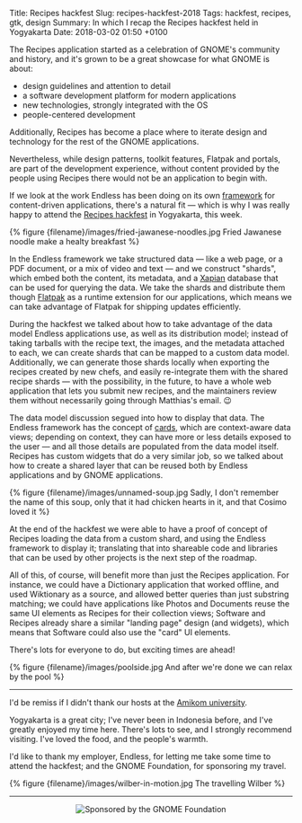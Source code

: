 Title: Recipes hackfest
Slug: recipes-hackfest-2018
Tags: hackfest, recipes, gtk, design
Summary: In which I recap the Recipes hackfest held in Yogyakarta
Date: 2018-03-02 01:50 +0100

The Recipes application started as a celebration of GNOME's community and
history, and it's grown to be a great showcase for what GNOME is about:

 - design guidelines and attention to detail
 - a software development platform for modern applications
 - new technologies, strongly integrated with the OS
 - people-centered development

Additionally, Recipes has become a place where to iterate design and
technology for the rest of the GNOME applications.

Nevertheless, while design patterns, toolkit features, Flatpak and portals,
are part of the development experience, without content provided by the
people using Recipes there would not be an application to begin with.

If we look at the work Endless has been doing on its own
[framework][eos-knowledge-lib] for content-driven applications, there's a
natural fit — which is why I was really happy to attend the [Recipes
hackfest][wiki-hackfest] in Yogyakarta, this week.

{% figure {filename}/images/fried-jawanese-noodles.jpg Fried Jawanese noodle make a healty breakfast %}

In the Endless framework we take structured data — like a web page, or a PDF
document, or a mix of video and text — and we construct "shards", which
embed both the content, its metadata, and a [Xapian][xapian] database that
can be used for querying the data. We take the shards and distribute them
though [Flatpak][flatpak] as a runtime extension for our applications, which
means we can take advantage of Flatpak for shipping updates efficiently.

During the hackfest we talked about how to take advantage of the data model
Endless applications use, as well as its distribution model; instead of
taking tarballs with the recipe text, the images, and the metadata attached
to each, we can create shards that can be mapped to a custom data model.
Additionally, we can generate those shards locally when exporting the
recipes created by new chefs, and easily re-integrate them with the shared
recipe shards — with the possibility, in the future, to have a whole web
application that lets you submit new recipes, and the maintainers review
them without necessarily going through Matthias's email. 😉

The data model discussion segued into how to display that data. The Endless
framework has the concept of [cards][card-video], which are context-aware
data views; depending on context, they can have more or less details exposed
to the user — and all those details are populated from the data model
itself. Recipes has custom widgets that do a very similar job, so we talked
about how to create a shared layer that can be reused both by Endless
applications and by GNOME applications.

{% figure {filename}/images/unnamed-soup.jpg Sadly, I don't remember the name of this soup, only that it had chicken hearts in it, and that Cosimo loved it %}

At the end of the hackfest we were able to have a proof of concept of
Recipes loading the data from a custom shard, and using the Endless
framework to display it; translating that into shareable code and libraries
that can be used by other projects is the next step of the roadmap.

All of this, of course, will benefit more than just the Recipes application.
For instance, we could have a Dictionary application that worked offline,
and used Wiktionary as a source, and allowed better queries than just
substring matching; we could have applications like Photos and Documents
reuse the same UI elements as Recipes for their collection views; Software
and Recipes already share a similar "landing page" design (and widgets),
which means that Software could also use the "card" UI elements.

There's lots for everyone to do, but exciting times are ahead!

{% figure {filename}/images/poolside.jpg And after we're done we can relax by the pool %}

- - - -

I'd be remiss if I didn't thank our hosts at the [Amikom university][amikom].

Yogyakarta is a great city; I've never been in Indonesia before, and I've
greatly enjoyed my time here. There's lots to see, and I strongly recommend
visiting. I've loved the food, and the people's warmth.

I'd like to thank my employer, Endless, for letting me take some time to
attend the hackfest; and the GNOME Foundation, for sponsoring my travel.

{% figure {filename}/images/wilber-in-motion.jpg The travelling Wilber %}

- - - -

<div style="text-align:center">
  <img class="center" src="{filename}/images/sponsored-badge-simple.png" alt="Sponsored by the GNOME Foundation"/>
</div>


[eos-knowledge-lib]: https://endlessm.github.io/eos-knowledge-lib
[wiki-hackfest]: https://wiki.gnome.org/Hackfests/Recipes2018
[xapian]: http://xapian.org
[flatpak]: https://flatpak.org
[card-video]: https://vimeo.com/120858063
[amikom]: http://www.amikom.ac.id 
